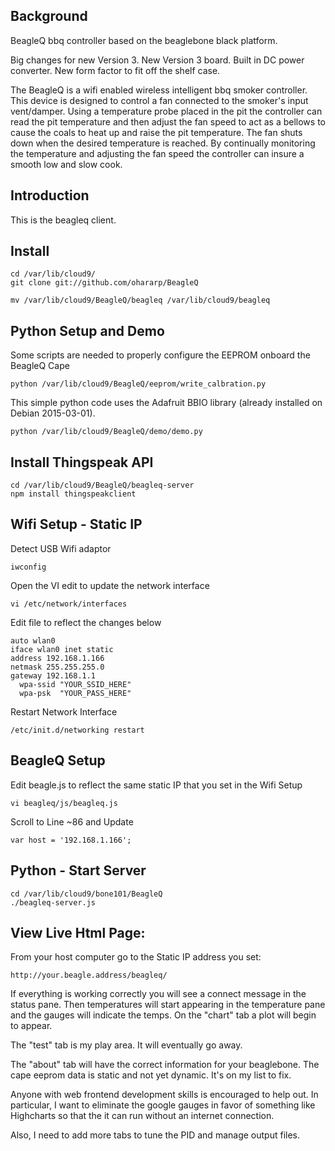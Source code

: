 Background
------------

BeagleQ bbq controller based on the beaglebone black platform.

Big changes for new Version 3.  New Version 3 board. Built in DC power converter. New form factor to fit off the shelf case.

The BeagleQ is a wifi enabled wireless intelligent bbq smoker controller. This device is designed to control a fan connected to the smoker's input vent/damper. Using a temperature probe placed in the pit the controller can read the pit temperature and then adjust the fan speed to act as a bellows to cause the coals to heat up and raise the pit temperature. The fan shuts down when the desired temperature is reached. By continually monitoring the temperature and adjusting the fan speed the controller can insure a smooth low and slow cook.

Introduction
------------
This is the beagleq client.

Install
-------
    cd /var/lib/cloud9/
    git clone git://github.com/ohararp/BeagleQ

    mv /var/lib/cloud9/BeagleQ/beagleq /var/lib/cloud9/beagleq
    
Python Setup and Demo
------------
Some scripts are needed to properly configure the EEPROM onboard the BeagleQ Cape

    python /var/lib/cloud9/BeagleQ/eeprom/write_calbration.py


This simple python code uses the Adafruit BBIO library (already installed on Debian 2015-03-01).
    
    python /var/lib/cloud9/BeagleQ/demo/demo.py
    
Install Thingspeak API
----------------------
    
    cd /var/lib/cloud9/BeagleQ/beagleq-server
    npm install thingspeakclient

Wifi Setup  - Static IP
-----------------------
Detect USB Wifi adaptor

    iwconfig

Open the VI edit to update the network interface

    vi /etc/network/interfaces

Edit file to reflect the changes below

    auto wlan0
    iface wlan0 inet static
    address 192.168.1.166
    netmask 255.255.255.0
    gateway 192.168.1.1
      wpa-ssid "YOUR_SSID_HERE"
      wpa-psk  "YOUR_PASS_HERE"

Restart Network Interface

    /etc/init.d/networking restart

BeagleQ Setup
-------------

Edit beagle.js to reflect the same static IP that you set in the Wifi Setup

    vi beagleq/js/beagleq.js 
  
Scroll to Line ~86 and Update

    var host = '192.168.1.166';
    
Python - Start Server
---------------------
    
    cd /var/lib/cloud9/bone101/BeagleQ
    ./beagleq-server.js
    

View Live Html Page:
--------------------
From your host computer go to the Static IP address you set:

    http://your.beagle.address/beagleq/

If everything is working correctly you will see a connect message in the status pane.
Then temperatures will start appearing in the temperature pane and the gauges will 
indicate the temps. On the "chart" tab a plot will begin to appear.

The "test" tab is my play area. It will eventually go away.

The "about" tab will have the correct information for your beaglebone. The cape
eeprom data is static and not yet dynamic. It's on my list to fix.

Anyone with web frontend development skills is encouraged to help out.
In particular, I want to eliminate the google gauges in favor of something
like Highcharts so that the it can run without an internet connection.

Also, I need to add more tabs to tune the PID and manage output files.
